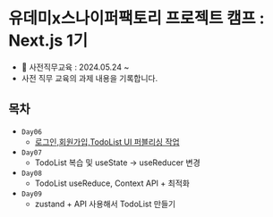 # 유데미x스나이퍼팩토리 프로젝트 캠프 : Next.js 1기

- 📆 사전직무교육 : 2024.05.24 ~
- 사전 직무 교육의 과제 내용을 기록합니다.

## 목차

- `Day06`
  - [로그인,회원가입,TodoList UI 퍼블리싱 작업](https://github.com/magrowing/Project-Camp-Next-Homework/tree/main/Day06/homework-react-app)
- `Day07`
  - TodoList 복습 및 useState → useReducer 변경
- `Day08`
  - TodoList useReduce, Context API + 최적화
- `Day09`
  - zustand + API 사용해서 TodoList 만들기
